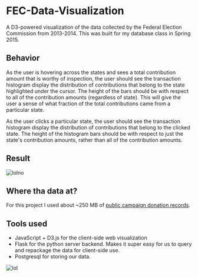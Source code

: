 # FEC-Data-Visualization
A D3-powered visualization of the data collected by the Federal Election Commission from 2013-2014. This was built for my database class in Spring 2015.

Behavior
--------
As the user is hovering across the states and sees a total contribution amount that is worthy of inspection, the user should see the transaction histogram display the distribution of contributions that belong to the state highlighted under the cursor. The height of the bars should be with respect to all of the contribution amounts (regardless of state). This will give the user a sense of what fraction of the total contributions came from a particular state.

As the user clicks a particular state, the user should see the transaction histogram display the distribution of contributions that belong to the clicked state. The height of the histogram bars should be with respect to just the state's contribution amounts, rather than all of the contribution amounts.

Result
----
![lolno](https://camo.githubusercontent.com/e5decb5265e12ca80d94b163c5305527ac372a1d/687474703a2f2f692e696d6775722e636f6d2f463852517a7a412e676966)

Where tha data at?
------------------
For this project I used about ~250 MB of [public campaign donation records](http://www.fec.gov/data/DataCatalog.do).

Tools used
----------
- JavaScript + D3.js for the client-side web visualization
- Flask for the python server backend. Makes it super easy for us to query and repackage the data for client-side use. 
- Postgresql for storing our data.

![lol](https://camo.githubusercontent.com/9549268617035b7e102af10daa21fa28505dc11d/687474703a2f2f692e696d6775722e636f6d2f364841753250772e706e67)


